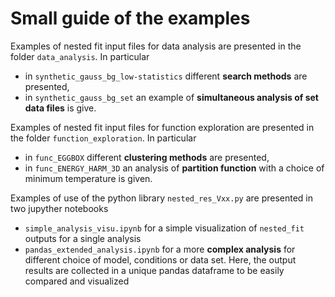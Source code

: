 # Small guide of the examples

 Examples of nested fit input files for data analysis are presented in the folder `data_analysis`. In particular
- in `synthetic_gauss_bg_low-statistics` different **search methods** are presented, 
- in ``synthetic_gauss_bg_set`` an example of **simultaneous analysis of set data files** is give.

Examples of nested fit input files for function exploration are presented in the folder `function_exploration`. In particular
- in `func_EGGBOX` different **clustering methods** are presented,
- in `func_ENERGY_HARM_3D` an analysis of **partition function** with a choice of minimum temperature is given.

Examples of use of the python library `nested_res_Vxx.py` are presented in two jupyther notebooks
-  `simple_analysis_visu.ipynb` for a simple visualization of `nested_fit` outputs for a single analysis
- `pandas_extended_analysis.ipynb` for a more **complex analysis** for different choice of model, conditions or data set. Here, the output results are collected in a unique pandas dataframe to be easily compared and visualized 